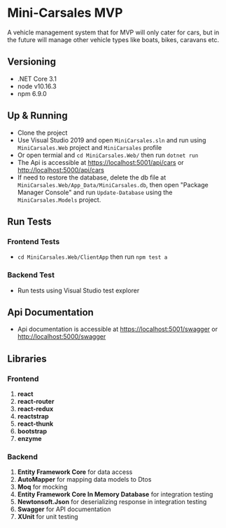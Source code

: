 # Mini-Carsales MVP

A vehicle management system that for MVP will only cater for cars, but in the future will manage other vehicle types like boats, bikes, caravans etc.

## Versioning
* .NET Core 3.1
* node v10.16.3
* npm 6.9.0

## Up & Running
* Clone the project
* Use Visual Studio 2019 and open `MiniCarsales.sln` and run using `MiniCarsales.Web` project and `MiniCarsales` profile
* Or open termial and `cd MiniCarsales.Web/` then run `dotnet run`
* The Api is accessible at [https://localhost:5001/api/cars](https://localhost:5001/api/cars) or [http://localhost:5000/api/cars](http://localhost:5000/api/cars)
* If need to restore the database, delete the db file at `MiniCarsales.Web/App_Data/MiniCarsales.db`, then open
"Package Manager Console" and run `Update-Database` using the `MiniCarsales.Models` project.

## Run Tests
### Frontend Tests
* `cd MiniCarsales.Web/ClientApp` then run `npm test a`

### Backend Test
* Run tests using Visual Studio test explorer

## Api Documentation
* Api documentation is accessible at [https://localhost:5001/swagger](https://localhost:5001/swagger) or [http://localhost:5000/swagger](http://localhost:5000/swagger)

## Libraries
### Frontend
1. **react**
2. **react-router**
3. **react-redux**
4. **reactstrap**
5. **react-thunk**
6. **bootstrap**
7. **enzyme**

### Backend
1. **Entity Framework Core** for data access
2. **AutoMapper** for mapping data models to Dtos
3. **Moq** for mocking
4. **Entity Framework Core In Memory Database** for integration testing
5. **Newtonsoft.Json** for deserializing response in integration testing
6. **Swagger** for API documentation
7. **XUnit** for unit testing
